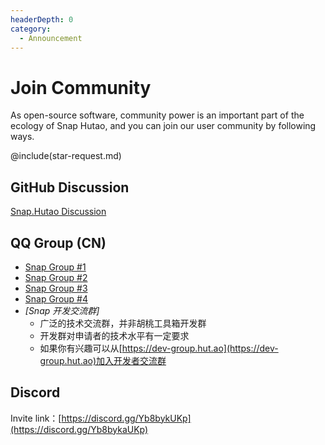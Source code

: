 ```yaml
---
headerDepth: 0
category:
  - Announcement
---
```


# Join Community

As open-source software, community power is an important part of the ecology of Snap Hutao, and you can join our user community by following ways.

@include(star-request.md)
## GitHub Discussion
[Snap.Hutao Discussion](https://github.com/DGP-Studio/Snap.Hutao/discussions)

## QQ Group (CN)
- [Snap Group #1](https://go.hut.ao/qun1)
- [Snap Group #2](https://go.hut.ao/qun2)
- [Snap Group #3](https://go.hut.ao/qun3)
- [Snap Group #4](https://go.hut.ao/qun4)
- *[Snap 开发交流群]*
  - 广泛的技术交流群，并非胡桃工具箱开发群
  - 开发群对申请者的技术水平有一定要求
  - 如果你有兴趣可以从[https://dev-group.hut.ao](https://dev-group.hut.ao)加入开发者交流群

## Discord
Invite link：[https://discord.gg/Yb8bykUKp](https://discord.gg/Yb8bykaUKp)